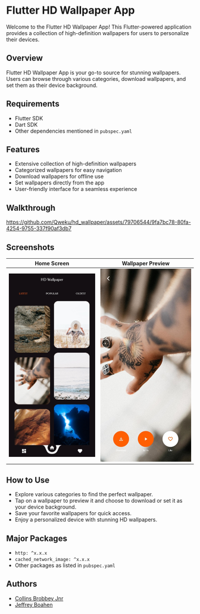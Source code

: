 # Flutter HD Wallpaper App

Welcome to the Flutter HD Wallpaper App! This Flutter-powered application provides a collection of high-definition wallpapers for users to personalize their devices.

## Overview
Flutter HD Wallpaper App is your go-to source for stunning wallpapers. Users can browse through various categories, download wallpapers, and set them as their device background.

## Requirements
- Flutter SDK
- Dart SDK
- Other dependencies mentioned in `pubspec.yaml`

## Features
- Extensive collection of high-definition wallpapers
- Categorized wallpapers for easy navigation
- Download wallpapers for offline use
- Set wallpapers directly from the app
- User-friendly interface for a seamless experience

## Walkthrough



https://github.com/Qweku/hd_wallpaper/assets/79706544/9fa7bc78-80fa-4254-9755-337f90af3db7


## Screenshots

| Home Screen | Wallpaper Preview |
|-------------|---------------------|
| ![Home Screen](readme/hs.jpg) | ![Wallpaper Preview](readme/wp.jpg) | 

## How to Use
- Explore various categories to find the perfect wallpaper.
- Tap on a wallpaper to preview it and choose to download or set it as your device background.
- Save your favorite wallpapers for quick access.
- Enjoy a personalized device with stunning HD wallpapers.

## Major Packages
- `http: ^x.x.x`
- `cached_network_image: ^x.x.x`
- Other packages as listed in `pubspec.yaml`

## Authors
- [Collins Brobbey Jnr](https://github.com/Qweku)
- [Jeffrey Boahen](https://github.com/yellow_Flickr)
